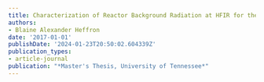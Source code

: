 ```yaml
---
title: Characterization of Reactor Background Radiation at HFIR for the PROSPECT Experiment
authors:
- Blaine Alexander Heffron
date: '2017-01-01'
publishDate: '2024-01-23T20:50:02.604339Z'
publication_types:
- article-journal
publication: "*Master's Thesis, University of Tennessee*"
---
```

